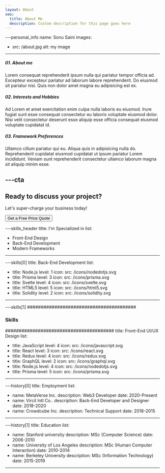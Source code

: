 ```yaml
---
layout: About
seo:
  title: About Me
  description: Custom description for this page goes here
---
```




---personal_info
name: Sonu Saini
images:
  - src: /about.jpg
    alt: my image
---
##### <span>01.</span> About me

Lorem consequat reprehenderit ipsum nulla qui pariatur tempor officia ad. Excepteur excepteur pariatur ad laborum labore reprehenderit. Do eiusmod sit pariatur nisi. Quis non dolor amet magna eu adipisicing est ex.

##### <span>02.</span> Interests and Hobbies

Ad Lorem et amet exercitation enim culpa nulla laboris eu eiusmod. Irure fugiat sunt esse consequat consectetur eu laboris voluptate eiusmod dolor. Nisi velit consectetur deserunt esse aliquip esse officia consequat eiusmod voluptate cupidatat id.

##### <span>03.</span> Framework Preferences

Ullamco cillum pariatur qui eu. Aliqua quis in adipisicing nulla do. Reprehenderit cupidatat eiusmod cupidatat ut ipsum pariatur Lorem incididunt. Veniam sunt reprehenderit consectetur ullamco laborum magna sit aliquip minim esse.



---cta
---
## Ready to discuss your project?

Let's super-charge your business today!

<Button href="/contact">
  Get a Free Price Quote
</Button>



---skills_header
title: I'm Specialized in
list:
  - Front-End Design
  - Back-End Development
  - Modern Frameworks
---



---skills[0]
title: Back-End Development
list:
  - title: Node.js
    level: 1
    icon:
      src: /icons/nodedotjs.svg
  - title: Prisma
    level: 3
    icon:
      src: /icons/prisma.svg
  - title: Svelte
    level: 4
    icon:
      src: /icons/svelte.svg
  - title: HTML5
    level: 5
    icon:
      src: /icons/html5.svg
  - title: Solidity
    level: 2
    icon:
      src: /icons/solidity.svg
---



---skills[1]
########################################
### Skills
########################################
title: Front-End UI/UX Design
list:
  - title: JavaScript
    level: 4
    icon:
      src: /icons/javascript.svg
  - title: React
    level: 3
    icon:
      src: /icons/react.svg
  - title: Redux
    level: 4
    icon:
      src: /icons/redux.svg
  - title: GraphQL
    level: 2
    icon:
      src: /icons/graphql.svg
  - title: Node.js
    level: 4
    icon:
      src: /icons/nodedotjs.svg
  - title: Prisma
    level: 5
    icon:
      src: /icons/prisma.svg
---



---history[0]
title: Employment
list:
  - name: MetaVerse Inc.
    description: Web3 Developer
    date: 2020-Present
  - name: Vircil Intl Co..
    description: Back-End Developer and Designer
    date: 2018-2020
  - name: Crowdcube Inc.
    description: Technical Support
    date: 2018-2015
---



---history[1]
title: Education
list:
  - name: Stanford university
    description: MSc (Computer Science)
    date: 2006-2010
  - name: University of Los Angeles
    description: MSc (Human Computer Interaction)
    date: 2010-2014
  - name: Berkeley University
    description: MSc (Information Technology)
    date: 2015-2019
---